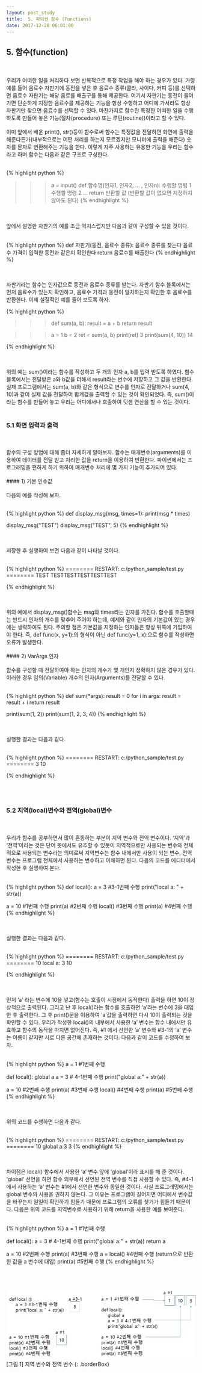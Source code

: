 ```yaml
---
layout: post_study
title:  5. 파이썬 함수 (Functions)
date: 2017-12-28 06:01:00
---
```

## 5. 함수(function)
<br/>
<br/>
우리가 어떠한 일을 처리하다 보면 반복적으로 특정 작업을 해야 하는 경우가 있다. 가령 예를 들어 음료수 자판기에 동전을 넣은 후 음료수 종류(콜라, 사이다, 커피 등)를 선택하면 음료수 자판기는 해당 음료를 배출구를 통해 제공한다. 여기서 자판기는 동전이 들어가면 단순하게 지정한 음료수를 제공하는 기능을 항상 수행하고 어디에 가서라도 항상 자판기만 찾으면 음료수를 선택할 수 있다. 마찬가지로 함수란 특정한 어떠한 일을 수행하도록 만들어 놓은 기능(절차(procedure) 또는 루틴(routine))이라고 할 수 있다.
<br/>
<br/>
이미 앞에서 배운 print(), str()등이 함수로써 함수는 특정값을 전달하면 화면에 출력을 해준다든가(내부적으로는 어떤 처리를 하는지 모르겠지만 모니터에 출력을 해준다) 숫자를 문자로 변환해주는 기능을 한다. 이렇게 자주 사용하는 유용한 기능을 우리는 함수라고 하며 함수는 다음과 같은 구조로 구성한다.
<br/>
<br/>

{% highlight python %}
>>> a = input()
def 함수명(인자1, 인자2, … , 인자n):
    수행할 명령 1
    수행할 명령 2
    …
    return 반환할 값 (반환할 값이 없으면 지정하지 않아도 된다)
{% endhighlight %}

<br />
<br />
앞에서 설명한 자판기의 예를 조금 억지스럽지만 다음과 같이 구성할 수 있을 것이다.
<br />
<br />

{% highlight python %}
def 자판기(동전, 음료수 종류):
    음료수 종류를 찾는다
    음료수 가격이 입력한 동전과 같은지 확인한다
    return 음료수를 배출한다
{% endhighlight %}

<br />
<br />
자판기라는 함수는 인자값으로 동전과 음료수 종류를 받는다. 자판기 함수 블록에서는 먼저 음료수가 있는지 확인하고, 음료수 가격과 동전이 일치하는지 확인한 후 음료수를 반환한다. 이제 실질적인 예를 들어 보도록 하자.

{% highlight python %}
>>> def sum(a, b):
	result = a + b
	return result

>>> a = 1
>>> b = 2
>>> ret = sum(a, b)
>>> print(ret)
3
>>> print(sum(4, 10))
14
>>>
{% endhighlight %}

<br />
<br />
위의 예는 sum()이라는 함수를 작성하고 두 개의 인자 a, b를 입력 받도록 하였다. 함수 블록에서는 전달받은 a와 b값을 더해서 result라는 변수에 저장하고 그 값을 반환한다. 실제 프로그램에서는 sum(a, b)와 같은 형식으로 변수를 인자로 전달하거나 sum(4, 10)과 같이 실제 값을 전달하여 합계값을 출력할 수 있는 것이 확인되었다. 즉, sum()이라는 함수를 만들어 놓고 우리는 어디에서나 호출하여 덧셈 연산을 할 수 있는 것이다.
<br />
<br />

### 5.1 화면 입력과 출력
<br/>
<br/>
함수의 구성 방법에 대해 좀더 자세하게 알아보자. 함수는 매개변수(arguments)를 이용하여 데이터를 전달 받고 처리한 값을 return을 이용하여 반환한다. 파이썬에서는 프로그래밍을 편하게 하기 위하여 매개변수 처리에 몇 가지 기능이 추가되어 있다.
<br/>
<br/>
#### 1) 기본 인수값
<br/>
<br/>
다음의 예를 작성해 보자.
<br/>
<br/>

{% highlight python %}
def display_msg(msg, times=1):
    print(msg * times)

display_msg("TEST")
display_msg("TEST", 5)
{% endhighlight %}

<br/>
<br/>
저장한 후 실행하여 보면 다음과 같이 나타날 것이다.
<br/>
<br/>

{% highlight python %}
======== RESTART: c:/python_sample/test.py ========
TEST
TESTTESTTESTTESTTEST
>>>
{% endhighlight %}

<br/>
<br/>
위의 예에서 display_msg()함수는 msg와 times라는 인자를 가진다. 함수를 호출할때는 반드시 인자의 개수를 맞추어 주어야 하는데, 예제와 같이 인자의 기본값이 있는 경우에는 생략하여도 된다. 주의할 점은 기본값을 지정하는 인자들은 항상 뒤쪽에 기입하여야 한다. 즉, def func(x, y=1):의 형식이 아닌 def func(y=1, x):으로 함수를 작성하면 오류가 발생한다.
<br/>
<br/>
#### 2) VarArgs 인자
<br/>
<br/>
함수를 구성할 때 전달하여야 하는 인자의 개수가 몇 개인지 정확하지 않은 경우가 있다. 이러한 경우 임의(Variable) 개수의 인자(Arguments)를 전달할 수 있다.
<br/>
<br/>

{% highlight python %}
def sum(*args):
    result = 0
    for i in args:
        result = result + i
    return result

print(sum(1, 2))
print(sum(1, 2, 3, 4))
{% endhighlight %}

<br/>
<br/>
실행한 결과는 다음과 같다.
<br/>
<br/>

{% highlight python %}
======== RESTART: c:/python_sample/test.py ========
3
10
>>>
{% endhighlight %}

<br />
<br />

### 5.2 지역(local)변수와 전역(global)변수
<br/>
<br/>
우리가 함수를 공부하면서 많이 혼동하는 부분이 지역 변수와 전역 변수이다. ‘지역’과 ‘전역’이라는 것은 단어 뜻에서도 유추할 수 있듯이 지역적으로만 사용되는 변수와 전체적으로 사용되는 변수라는 의미로써 지역변수는 함수 내에서만 사용이 되는 변수, 전역 변수는 프로그램 전체에서 사용하는 변수하고 이해하면 된다. 다음의 코드를 에디터에서 작성한 후 실행하여 본다.
<br/>
<br/>

{% highlight python %}
def local():
    a = 3              #3-1번째 수행
    print("local a: " + str(a))


a = 10                 #1번째 수행
print(a)               #2번째 수행
local()                #3번째 수행
print(a)               #4번째 수행
{% endhighlight %}

<br/>
<br/>
실행한 결과는 다음과 같다.
<br/>
<br/>

{% highlight python %}
======== RESTART: c:/python_sample/test.py ========
10
local a: 3
10
>>>
{% endhighlight %}

<br/>
<br/>
먼저 ‘a’ 라는 변수에 10을 넣고(함수는 호출이 시점에서 동작한다) 출력을 하면 10이 정상적으로 출력된다. 그리고 난 후 local()라는 함수를 호출하면 ‘a’라는 변수에 3을 대입한 후 출력한다. 그 후 print()문을 이용하여 ‘a’값을 출력하면 다시 10이 출력되는 것을 확인할 수 있다. 우리가 작성한 local()의 내부에서 사용한 ‘a’ 변수는 함수 내에서만 유효하고 함수의 동작을 마치면 없어진다. 즉, #1 에서 선언한 ‘a’ 변수와 #3-1의 ‘a’ 변수는 이름이 같지만 서로 다른 공간에 존재하는 것이다. 다음과 같이 코드를 수정하여 보자.
<br/>
<br/>

{% highlight python %}
a = 1             #1번째 수행

def local():
    global a
    a = 3         # 4-1번째 수행
    print("global a:" + str(a))

a = 10            #2번째 수행
print(a)          #3번째 수행
local()           #4번째 수행
print(a)          #5번째 수행
{% endhighlight %}

<br/>
<br/>
위의 코드를 수행하면 다음과 같다.
<br/>
<br/>

{% highlight python %}
======== RESTART: c:/python_sample/test.py ========
10
global a:3
3
{% endhighlight %}

<br/>
<br/>
차이점은 local() 함수에서 사용한 ‘a’ 변수 앞에 ‘global’이라 표시를 해 준 것이다. ‘global’ 선언을 하면 함수 외부에서 선언된 전역 변수를 직접 사용할 수 있다. 즉, #4-1에서 사용하는 ‘a’ 변수는 #1에서 선언한 변수와 동일한 것이다. 사실 프로그래밍에서는 global 변수의 사용을 권하지 않는다. 그 이유는 프로그램이 길어지면 어디에서 변수값을 바꾸는지 일일이 확인하기 힘들기 때문에 프로그램의 오류를 찾기가 힘들기 때문이다. 다음은 위의 코드를 지역변수로 사용하기 위해 return을 사용한 예를 보여준다.
<br/>
<br/>

{% highlight python %}
a = 1               #1번째 수행

def local():
    a = 3           # 4-1번째 수행
    print("global a:" + str(a))
    return a

a = 10              #2번째 수행
print(a)            #3번째 수행
a = local()         #4번째 수행 (return으로 반환한 값을 a 변수에 대입)
print(a)            #5번째 수행
{% endhighlight %}

<br/>
<br/>

![](/asset/study/python_basic/2/19.png)
    [그림 1] 지역 변수와 전역 변수
{: .borderBox}


